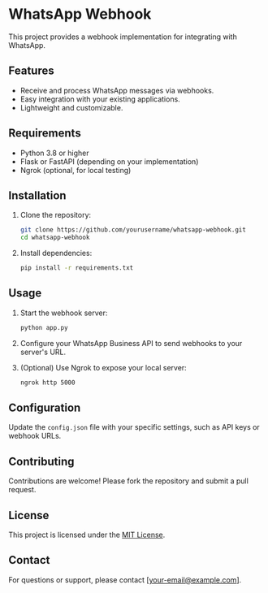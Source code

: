 # WhatsApp Webhook

This project provides a webhook implementation for integrating with WhatsApp.

## Features

- Receive and process WhatsApp messages via webhooks.
- Easy integration with your existing applications.
- Lightweight and customizable.

## Requirements

- Python 3.8 or higher
- Flask or FastAPI (depending on your implementation)
- Ngrok (optional, for local testing)

## Installation

1. Clone the repository:
    ```bash
    git clone https://github.com/yourusername/whatsapp-webhook.git
    cd whatsapp-webhook
    ```

2. Install dependencies:
    ```bash
    pip install -r requirements.txt
    ```

## Usage

1. Start the webhook server:
    ```bash
    python app.py
    ```

2. Configure your WhatsApp Business API to send webhooks to your server's URL.

3. (Optional) Use Ngrok to expose your local server:
    ```bash
    ngrok http 5000
    ```

## Configuration

Update the `config.json` file with your specific settings, such as API keys or webhook URLs.

## Contributing

Contributions are welcome! Please fork the repository and submit a pull request.

## License

This project is licensed under the [MIT License](LICENSE).

## Contact

For questions or support, please contact [your-email@example.com].